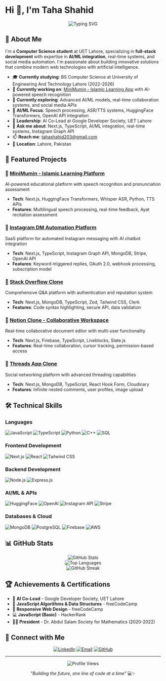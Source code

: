 # Hi 👋, I'm Taha Shahid

<div align="center">
  <img src="https://readme-typing-svg.herokuapp.com?font=Fira+Code&pause=1000&color=2196F3&center=true&vCenter=true&width=435&lines=Full-Stack+Developer;AI%2FML+Enthusiast;Computer+Science+Student;Building+Real-Time+Applications" alt="Typing SVG" />
</div>

## 🚀 About Me

I'm a **Computer Science student** at UET Lahore, specializing in **full-stack development** with expertise in **AI/ML integration**, real-time systems, and social media automation. I'm passionate about building innovative solutions that combine modern web technologies with artificial intelligence.

- 🎓 **Currently studying**: BS Computer Science at University of Engineering And Technology Lahore (2022-2026)
- 🔭 **Currently working on**: [MiniMumin - Islamic Learning App](https://mini-mumin.vercel.app/) with AI-powered speech recognition
- 🌱 **Currently exploring**: Advanced AI/ML models, real-time collaboration systems, and social media APIs
- 🤖 **AI/ML Focus**: Speech processing, ASR/TTS systems, HuggingFace Transformers, OpenAI API integration
- 👥 **Leadership**: AI Co-Lead at Google Developer Society, UET Lahore
- 💬 **Ask me about**: Next.js, TypeScript, AI/ML integration, real-time systems, Instagram Graph API
- 📫 **Reach me**: tahashahid203@gmail.com
- 📍 **Location**: Lahore, Pakistan

## 🎯 Featured Projects

### 🕌 [MiniMumin - Islamic Learning Platform](https://mini-mumin.vercel.app/)
AI-powered educational platform with speech recognition and pronunciation assessment
- **Tech**: Next.js, HuggingFace Transformers, Whisper ASR, Python, TTS APIs
- **Features**: Multilingual speech processing, real-time feedback, Ayat recitation assessment

### 📱 [Instagram DM Automation Platform](https://github.com/TahaShahid203/Instagram-DM-Automations)
SaaS platform for automated Instagram messaging with AI chatbot integration
- **Tech**: Next.js, TypeScript, Instagram Graph API, MongoDB, Stripe, OpenAI API
- **Features**: Keyword-triggered replies, OAuth 2.0, webhook processing, subscription model

### 💬 [Stack Overflow Clone](https://github.com/TahaShahid203/stackoverflow-clone-with-nextjs)
Comprehensive Q&A platform with authentication and reputation system
- **Tech**: Next.js, MongoDB, TypeScript, Zod, Tailwind CSS, Clerk
- **Features**: Code syntax highlighting, secure API, data validation

### 📝 [Notion Clone - Collaborative Workspace](https://github.com/TahaShahid203/SEProject)
Real-time collaborative document editor with multi-user functionality
- **Tech**: Next.js, Firebase, TypeScript, Liveblocks, Slate.js
- **Features**: Real-time collaboration, cursor tracking, permission-based access

### 🧵 [Threads App Clone](https://github.com/TahaShahid203/Threads-App-Clone)
Social networking platform with advanced threading capabilities
- **Tech**: Next.js, MongoDB, TypeScript, React Hook Form, Cloudinary
- **Features**: Infinite nested comments, user profiles, image upload

## 🛠️ Technical Skills

### **Languages**
![JavaScript](https://img.shields.io/badge/-JavaScript-F7DF1E?style=flat-square&logo=javascript&logoColor=black)
![TypeScript](https://img.shields.io/badge/-TypeScript-3178C6?style=flat-square&logo=typescript&logoColor=white)
![Python](https://img.shields.io/badge/-Python-3776AB?style=flat-square&logo=python&logoColor=white)
![C++](https://img.shields.io/badge/-C++-00599C?style=flat-square&logo=cplusplus&logoColor=white)
![SQL](https://img.shields.io/badge/-SQL-4479A1?style=flat-square&logo=postgresql&logoColor=white)

### **Frontend Development**
![Next.js](https://img.shields.io/badge/-Next.js-000000?style=flat-square&logo=nextdotjs&logoColor=white)
![React](https://img.shields.io/badge/-React-61DAFB?style=flat-square&logo=react&logoColor=black)
![Tailwind CSS](https://img.shields.io/badge/-Tailwind_CSS-06B6D4?style=flat-square&logo=tailwindcss&logoColor=white)

### **Backend Development**
![Node.js](https://img.shields.io/badge/-Node.js-339933?style=flat-square&logo=nodedotjs&logoColor=white)
![Express.js](https://img.shields.io/badge/-Express.js-000000?style=flat-square&logo=express&logoColor=white)

### **AI/ML & APIs**
![HuggingFace](https://img.shields.io/badge/-HuggingFace-FFD21E?style=flat-square&logo=huggingface&logoColor=black)
![OpenAI](https://img.shields.io/badge/-OpenAI-412991?style=flat-square&logo=openai&logoColor=white)
![Instagram API](https://img.shields.io/badge/-Instagram_API-E4405F?style=flat-square&logo=instagram&logoColor=white)
![Stripe](https://img.shields.io/badge/-Stripe-635BFF?style=flat-square&logo=stripe&logoColor=white)

### **Databases & Cloud**
![MongoDB](https://img.shields.io/badge/-MongoDB-47A248?style=flat-square&logo=mongodb&logoColor=white)
![PostgreSQL](https://img.shields.io/badge/-PostgreSQL-4169E1?style=flat-square&logo=postgresql&logoColor=white)
![Firebase](https://img.shields.io/badge/-Firebase-FFCA28?style=flat-square&logo=firebase&logoColor=black)
![AWS](https://img.shields.io/badge/-AWS-232F3E?style=flat-square&logo=amazonaws&logoColor=white)

## 📊 GitHub Stats

<div align="center">
  <img src="https://github-readme-stats.vercel.app/api?username=tahashahid203&show_icons=true&theme=radical&count_private=true" alt="GitHub Stats" />
</div>

<div align="center">
  <img src="https://github-readme-stats.vercel.app/api/top-langs?username=tahashahid203&show_icons=true&locale=en&layout=compact&theme=radical" alt="Top Languages" />
</div>

<div align="center">
  <img src="https://github-readme-streak-stats.herokuapp.com/?user=tahashahid203&theme=radical" alt="GitHub Streak" />
</div>

## 🏆 Achievements & Certifications

- 🎯 **AI Co-Lead** - Google Developer Society, UET Lahore
- 📜 **JavaScript Algorithms & Data Structures** - freeCodeCamp
- 🎨 **Responsive Web Design** - freeCodeCamp  
- 💻 **JavaScript (Basic)** - HackerRank
- 👨‍💼 **President** - Dr. Abdul Salam Society for Mathematics (2020-2022)

## 🤝 Connect with Me

<div align="center">
  
[![LinkedIn](https://img.shields.io/badge/-LinkedIn-0077B5?style=for-the-badge&logo=linkedin&logoColor=white)](https://linkedin.com/in/taha-shahid-website-developer)
[![Email](https://img.shields.io/badge/-Email-D14836?style=for-the-badge&logo=gmail&logoColor=white)](mailto:tahashahid203@gmail.com)
[![GitHub](https://img.shields.io/badge/-GitHub-181717?style=for-the-badge&logo=github&logoColor=white)](https://github.com/TahaShahid203)

</div>

---

<div align="center">
  <img src="https://komarev.com/ghpvc/?username=tahashahid203&color=blue&style=flat-square&label=Profile+Views" alt="Profile Views" />
</div>

<div align="center">
  
*"Building the future, one line of code at a time"* 💻✨

</div>
